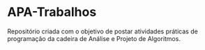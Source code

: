 # APA-Trabalhos
Repositório criada com o objetivo de postar atividades práticas de programação da cadeira de Análise e Projeto de Algoritmos.
